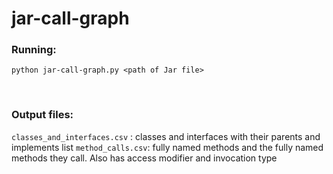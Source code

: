 # jar-call-graph

### Running:

    python jar-call-graph.py <path of Jar file>
<br>

###  Output files:

   `classes_and_interfaces.csv` : classes and interfaces with their parents and implements list
   `method_calls.csv`: fully named methods and the fully named methods they call. Also has access modifier and invocation type
   